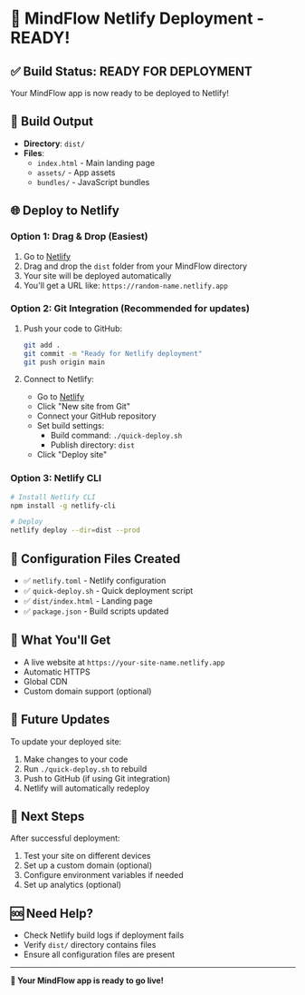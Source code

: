 # 🚀 MindFlow Netlify Deployment - READY!

## ✅ Build Status: READY FOR DEPLOYMENT

Your MindFlow app is now ready to be deployed to Netlify!

## 📁 Build Output
- **Directory**: `dist/`
- **Files**: 
  - `index.html` - Main landing page
  - `assets/` - App assets
  - `bundles/` - JavaScript bundles

## 🌐 Deploy to Netlify

### Option 1: Drag & Drop (Easiest)
1. Go to [Netlify](https://app.netlify.com)
2. Drag and drop the `dist` folder from your MindFlow directory
3. Your site will be deployed automatically
4. You'll get a URL like: `https://random-name.netlify.app`

### Option 2: Git Integration (Recommended for updates)
1. Push your code to GitHub:
   ```bash
   git add .
   git commit -m "Ready for Netlify deployment"
   git push origin main
   ```

2. Connect to Netlify:
   - Go to [Netlify](https://app.netlify.com)
   - Click "New site from Git"
   - Connect your GitHub repository
   - Set build settings:
     - Build command: `./quick-deploy.sh`
     - Publish directory: `dist`
   - Click "Deploy site"

### Option 3: Netlify CLI
```bash
# Install Netlify CLI
npm install -g netlify-cli

# Deploy
netlify deploy --dir=dist --prod
```

## 🔧 Configuration Files Created
- ✅ `netlify.toml` - Netlify configuration
- ✅ `quick-deploy.sh` - Quick deployment script
- ✅ `dist/index.html` - Landing page
- ✅ `package.json` - Build scripts updated

## 🎯 What You'll Get
- A live website at `https://your-site-name.netlify.app`
- Automatic HTTPS
- Global CDN
- Custom domain support (optional)

## 🔄 Future Updates
To update your deployed site:
1. Make changes to your code
2. Run `./quick-deploy.sh` to rebuild
3. Push to GitHub (if using Git integration)
4. Netlify will automatically redeploy

## 📱 Next Steps
After successful deployment:
1. Test your site on different devices
2. Set up a custom domain (optional)
3. Configure environment variables if needed
4. Set up analytics (optional)

## 🆘 Need Help?
- Check Netlify build logs if deployment fails
- Verify `dist/` directory contains files
- Ensure all configuration files are present

---

**🎉 Your MindFlow app is ready to go live!** 